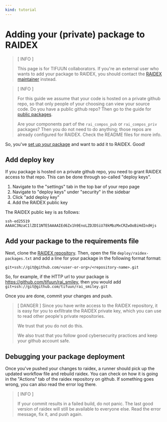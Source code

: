 ```yaml
---
kind: tutorial
---
```



# Adding your (private) package to RAIDEX

> [ INFO ]
>
> This page is for TIFUUN collaborators.
> If you're an external user who wants to
> add your package to RAIDEX,
> you should contact the [RAIDEX maintainer](people.md) instead.

> [ INFO ]
>
> For this guide we assume that your code is hosted on a
> private github repo,
> so that only people of your choosing can view your
> source code.
> Do you have a public github repo? Then go to the guide for
> [public packages](raidex-tifuun-public.md).
>
> Are your components part of the `rai_compos_pub` or `rai_compos_priv`
> packages? Then you do not need to do anything; those repos are already
> configured for RAIDEX.
> Check the README files for more info.


So, you've
[set up your package](packaging.md)
and want to add it to RAIDEX.
Good!

## Add deploy key

If you package is hosted on a private github repo,
you need to grant RAIDEX access to that repo.
This can be done through so-called "deploy keys".

1. Navigate to the "settings" tab in the top bar of your repo page
1. Navigate to "deploy keys" under "security" in the sidebar
1. Click "add deploy key"
1. Add the RAIDEX public key

The RAIDEX public key is as follows:

```
ssh-ed25519 AAAAC3NzaC1lZDI1NTE5AAAAIEd6Zx1h9EnoLZDJDSiU78kMbzMxCRZwOoBiHdIndHjs
```

## Add your package to the requirements file

Next, clone the
[RAIDEX repository](https://github.com/tifuun/raidex).
Then, open the file `deploy/raidex-packages.txt`
and add a line for your package
in the following format format:

```
git+ssh://git@github.com/<user-or-org>/<repository-name>.git
```

So, for example, if the HTTP url to your package is
<https://github.com/tifuun/rai_smiley>,
then you would add
`git+ssh://git@github.com/tifuun/rai_smiley.git`

Once you are done, commit your changes and push.

> [ DANGER ]
> Since you have write access to the RAIDEX repository,
> it is easy for you to exfiltrate the RAIDEX private key,
> which you can use to read other people's private repositories.
>
> We trust that you do not do this.
>
> We also trust that you follow good cybersecurity practices
> and keep your github account safe.

## Debugging your package deployment

Once you've pushed your changes to raidex,
a runner should pick up the updated workflow file
and rebuild raidex.
You can check on how it is going in the
"Actions" tab of the raidex repository on github.
If something goes wrong, you can also read the error log there.

> [ INFO ]
>
> If your commit results in a failed build,
> do not panic.
> The last good version of raidex will still be available
> to everyone else.
> Read the error message,
> fix it,
> and push again.

